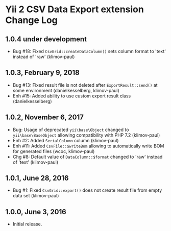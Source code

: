 Yii 2 CSV Data Export extension Change Log
==========================================

1.0.4 under development
-----------------------

- Bug #18: Fixed `CsvGrid::createDataColumn()` sets column format to 'text' instead of 'raw' (klimov-paul)


1.0.3, February 9, 2018
-----------------------

- Bug #13: Fixed result file is not deleted after `ExportResult::send()` at some environment (danielkesselberg, klimov-paul)
- Enh #15: Added ability to use custom export result class (danielkesselberg)


1.0.2, November 6, 2017
-----------------------

- Bug: Usage of deprecated `yii\base\Object` changed to `yii\base\BaseObject` allowing compatibility with PHP 7.2 (klimov-paul)
- Enh #2: Added `SerialColumn` column (klimov-paul)
- Enh #11: Added `CsvFile::$writeBom` allowing to automatically write BOM for generated files (wcoc, klimov-paul)
- Chg #8: Default value of `DataColumn::$format` changed to 'raw' instead of 'text' (klimov-paul)


1.0.1, June 28, 2016
--------------------

- Bug #1: Fixed `CsvGrid::export()` does not create result file from empty data set (klimov-paul)


1.0.0, June 3, 2016
-------------------

- Initial release.
